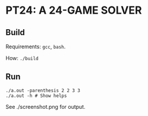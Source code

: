 # PT24: A 24-GAME SOLVER

## Build

Requirements: `gcc`, `bash`.

How: `./build`

## Run

```
./a.out -parenthesis 2 2 3 3
./a.out -h # Show helps
```

See ./screenshot.png for output.
